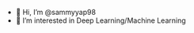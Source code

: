 - 👋 Hi, I’m @sammyyap98
- 👀 I’m interested in Deep Learning/Machine Learning


<!---
sammyyap98/sammyyap98 is a ✨ special ✨ repository because its `README.md` (this file) appears on your GitHub profile.
You can click the Preview link to take a look at your changes.
--->
